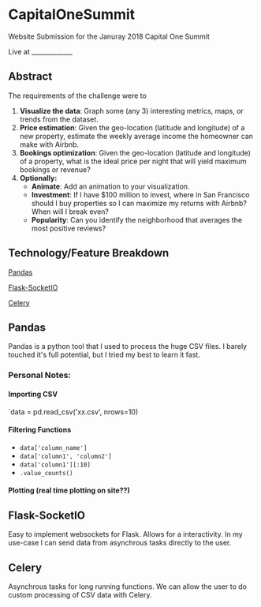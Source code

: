 # CapitalOneSummit

Website Submission for the Januray 2018 Capital One Summit

Live at _____________


## Abstract

The requirements of the challenge were to

1. **Visualize the data**: Graph some (any 3) interesting metrics, maps, or trends from the dataset.
2. **Price estimation**: Given the geo-location (latitude and longitude) of a new property, estimate the weekly average income the homeowner can make with Airbnb.
3. **Bookings optimization**: Given the geo-location (latitude and longitude) of a property, what is the ideal price per night that will yield maximum bookings or revenue?
4. **Optionally:**
   * **Animate**: Add an animation to your visualization.
   * **Investment**: If I have $100 million to invest, where in San Francisco should I buy properties so I can maximize my returns with Airbnb? When will I break even?
   * **Popularity**: Can you identify the neighborhood that averages the most positive reviews?

## Technology/Feature Breakdown

[Pandas](#pandas)

[Flask-SocketIO](#flask-socketio)

[Celery](#celery)

## Pandas

Pandas is a python tool that I used to process the huge CSV files. I barely touched it's full potential, but I tried my best to learn it fast. 

### Personal Notes:

#### Importing CSV

`data = pd.read_csv('xx.csv', nrows=10)

#### Filtering Functions

* `data['column_name']`
* `data['column1', 'column2']`
* `data['column1'][:10]`
* `.value_counts()`

#### Plotting (real time plotting on site??)



## Flask-SocketIO

Easy to implement websockets for Flask. Allows for a interactivity. In my use-case I can send data from asynchrous tasks directly to the user.

## Celery

Asynchrous tasks for long running functions. We can allow the user to do custom processing of CSV data with Celery.